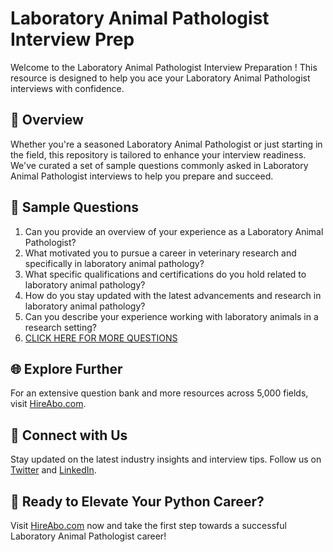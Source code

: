 # Laboratory Animal Pathologist Interview Prep

Welcome to the Laboratory Animal Pathologist Interview Preparation ! This resource is designed to help you ace your Laboratory Animal Pathologist interviews with confidence.

## 🚀 Overview

Whether you're a seasoned Laboratory Animal Pathologist or just starting in the field, this repository is tailored to enhance your interview readiness. We've curated a set of sample questions commonly asked in Laboratory Animal Pathologist interviews to help you prepare and succeed.

## 📝 Sample Questions

1. Can you provide an overview of your experience as a Laboratory Animal Pathologist?
2. What motivated you to pursue a career in veterinary research and specifically in laboratory animal pathology?
3. What specific qualifications and certifications do you hold related to laboratory animal pathology?
4. How do you stay updated with the latest advancements and research in laboratory animal pathology?
5. Can you describe your experience working with laboratory animals in a research setting?
6. [CLICK HERE FOR MORE QUESTIONS](https://hireabo.com/job/24_2_26/Laboratory%20Animal%20Pathologist)

## 🌐 Explore Further

For an extensive question bank and more resources across 5,000 fields, visit [HireAbo.com](https://www.hireabo.com).

## 📱 Connect with Us

Stay updated on the latest industry insights and interview tips. Follow us on [Twitter](https://twitter.com/hireabo) and [LinkedIn](https://www.linkedin.com/in/hire-abo-3609972a8/).

## 🚀 Ready to Elevate Your Python Career?

Visit [HireAbo.com](https://www.hireabo.com) now and take the first step towards a successful Laboratory Animal Pathologist career!